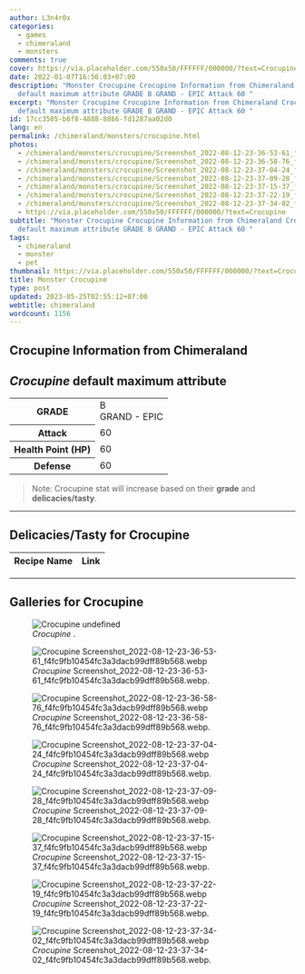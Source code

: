 ```yaml
---
author: L3n4r0x
categories:
  - games
  - chimeraland
  - monsters
comments: true
cover: https://via.placeholder.com/550x50/FFFFFF/000000/?text=Crocupine
date: 2022-01-07T16:56:03+07:00
description: "Monster Crocupine Crocupine Information from Chimeraland Crocupine
  default maximum attribute GRADE B GRAND - EPIC Attack 60 "
excerpt: "Monster Crocupine Crocupine Information from Chimeraland Crocupine
  default maximum attribute GRADE B GRAND - EPIC Attack 60 "
id: 17cc3505-b6f8-4888-8866-fd1287aa02d0
lang: en
permalink: /chimeraland/monsters/crocupine.html
photos:
  - /chimeraland/monsters/crocupine/Screenshot_2022-08-12-23-36-53-61_f4fc9fb10454fc3a3dacb99dff89b568.webp
  - /chimeraland/monsters/crocupine/Screenshot_2022-08-12-23-36-58-76_f4fc9fb10454fc3a3dacb99dff89b568.webp
  - /chimeraland/monsters/crocupine/Screenshot_2022-08-12-23-37-04-24_f4fc9fb10454fc3a3dacb99dff89b568.webp
  - /chimeraland/monsters/crocupine/Screenshot_2022-08-12-23-37-09-28_f4fc9fb10454fc3a3dacb99dff89b568.webp
  - /chimeraland/monsters/crocupine/Screenshot_2022-08-12-23-37-15-37_f4fc9fb10454fc3a3dacb99dff89b568.webp
  - /chimeraland/monsters/crocupine/Screenshot_2022-08-12-23-37-22-19_f4fc9fb10454fc3a3dacb99dff89b568.webp
  - /chimeraland/monsters/crocupine/Screenshot_2022-08-12-23-37-34-02_f4fc9fb10454fc3a3dacb99dff89b568.webp
  - https://via.placeholder.com/550x50/FFFFFF/000000/?text=Crocupine
subtitle: "Monster Crocupine Crocupine Information from Chimeraland Crocupine
  default maximum attribute GRADE B GRAND - EPIC Attack 60 "
tags:
  - chimeraland
  - monster
  - pet
thumbnail: https://via.placeholder.com/550x50/FFFFFF/000000/?text=Crocupine
title: Monster Crocupine
type: post
updated: 2023-05-25T02:55:12+07:00
webtitle: chimeraland
wordcount: 1156
---
```


<link
  rel="stylesheet"
  href="https://rawcdn.githack.com/dimaslanjaka/Web-Manajemen/870a349/css/bootstrap-5-3-0-alpha3-wrapper.css"
/>
<section id="bootstrap-wrapper">
  <div data-bs-theme="dark">
    <h2>Crocupine Information from Chimeraland</h2>
    <h2 id="attribute"><i>Crocupine</i> default maximum attribute</h2>
    <div class="row">
      <div class="col mb-2">
        <div class="card">
          <div class="card-body">
            <table>
              <tr>
                <th>GRADE</th>
                <td>B <br /><span class="text-purple">GRAND - EPIC</span></td>
              </tr>
              <tr>
                <th>Attack</th>
                <td>60</td>
              </tr>
              <tr>
                <th>Health Point (HP)</th>
                <td>60</td>
              </tr>
              <tr>
                <th>Defense</th>
                <td>60</td>
              </tr>
            </table>
          </div>
        </div>
      </div>
    </div>
    <blockquote class="bd-callout bd-callout-warning">
      Note: Crocupine stat will increase based on their <b>grade</b> and
      <b>delicacies/tasty</b>.
    </blockquote>
    <hr />
    <h2 id="delicacies">Delicacies/Tasty for Crocupine</h2>
    <div class="card">
      <div class="card-body">
        <div class="table-responsive">
          <table class="table table-striped">
            <thead>
              <tr>
                <th>Recipe Name</th>
                <th>Link</th>
              </tr>
            </thead>
            <tbody></tbody>
          </table>
        </div>
      </div>
    </div>
    <hr />
    <div id="gallery">
      <h2>Galleries for Crocupine</h2>
      <div class="row">
        <div class="col-lg-6 col-12">
          <figure>
            <img
              src="https://www.webmanajemen.com/undefined"
              alt="Crocupine undefined"
            />
            <figcaption style="word-wrap: break-word">
              <i>Crocupine</i> .
            </figcaption>
          </figure>
        </div>
        <div class="col-lg-6 col-12">
          <figure>
            <img
              src="https://www.webmanajemen.com/chimeraland/monsters/crocupine/Screenshot_2022-08-12-23-36-53-61_f4fc9fb10454fc3a3dacb99dff89b568.webp"
              alt="Crocupine Screenshot_2022-08-12-23-36-53-61_f4fc9fb10454fc3a3dacb99dff89b568.webp"
            />
            <figcaption style="word-wrap: break-word">
              <i>Crocupine</i>
              Screenshot_2022-08-12-23-36-53-61_f4fc9fb10454fc3a3dacb99dff89b568.webp.
            </figcaption>
          </figure>
        </div>
        <div class="col-lg-6 col-12">
          <figure>
            <img
              src="https://www.webmanajemen.com/chimeraland/monsters/crocupine/Screenshot_2022-08-12-23-36-58-76_f4fc9fb10454fc3a3dacb99dff89b568.webp"
              alt="Crocupine Screenshot_2022-08-12-23-36-58-76_f4fc9fb10454fc3a3dacb99dff89b568.webp"
            />
            <figcaption style="word-wrap: break-word">
              <i>Crocupine</i>
              Screenshot_2022-08-12-23-36-58-76_f4fc9fb10454fc3a3dacb99dff89b568.webp.
            </figcaption>
          </figure>
        </div>
        <div class="col-lg-6 col-12">
          <figure>
            <img
              src="https://www.webmanajemen.com/chimeraland/monsters/crocupine/Screenshot_2022-08-12-23-37-04-24_f4fc9fb10454fc3a3dacb99dff89b568.webp"
              alt="Crocupine Screenshot_2022-08-12-23-37-04-24_f4fc9fb10454fc3a3dacb99dff89b568.webp"
            />
            <figcaption style="word-wrap: break-word">
              <i>Crocupine</i>
              Screenshot_2022-08-12-23-37-04-24_f4fc9fb10454fc3a3dacb99dff89b568.webp.
            </figcaption>
          </figure>
        </div>
        <div class="col-lg-6 col-12">
          <figure>
            <img
              src="https://www.webmanajemen.com/chimeraland/monsters/crocupine/Screenshot_2022-08-12-23-37-09-28_f4fc9fb10454fc3a3dacb99dff89b568.webp"
              alt="Crocupine Screenshot_2022-08-12-23-37-09-28_f4fc9fb10454fc3a3dacb99dff89b568.webp"
            />
            <figcaption style="word-wrap: break-word">
              <i>Crocupine</i>
              Screenshot_2022-08-12-23-37-09-28_f4fc9fb10454fc3a3dacb99dff89b568.webp.
            </figcaption>
          </figure>
        </div>
        <div class="col-lg-6 col-12">
          <figure>
            <img
              src="https://www.webmanajemen.com/chimeraland/monsters/crocupine/Screenshot_2022-08-12-23-37-15-37_f4fc9fb10454fc3a3dacb99dff89b568.webp"
              alt="Crocupine Screenshot_2022-08-12-23-37-15-37_f4fc9fb10454fc3a3dacb99dff89b568.webp"
            />
            <figcaption style="word-wrap: break-word">
              <i>Crocupine</i>
              Screenshot_2022-08-12-23-37-15-37_f4fc9fb10454fc3a3dacb99dff89b568.webp.
            </figcaption>
          </figure>
        </div>
        <div class="col-lg-6 col-12">
          <figure>
            <img
              src="https://www.webmanajemen.com/chimeraland/monsters/crocupine/Screenshot_2022-08-12-23-37-22-19_f4fc9fb10454fc3a3dacb99dff89b568.webp"
              alt="Crocupine Screenshot_2022-08-12-23-37-22-19_f4fc9fb10454fc3a3dacb99dff89b568.webp"
            />
            <figcaption style="word-wrap: break-word">
              <i>Crocupine</i>
              Screenshot_2022-08-12-23-37-22-19_f4fc9fb10454fc3a3dacb99dff89b568.webp.
            </figcaption>
          </figure>
        </div>
        <div class="col-lg-6 col-12">
          <figure>
            <img
              src="https://www.webmanajemen.com/chimeraland/monsters/crocupine/Screenshot_2022-08-12-23-37-34-02_f4fc9fb10454fc3a3dacb99dff89b568.webp"
              alt="Crocupine Screenshot_2022-08-12-23-37-34-02_f4fc9fb10454fc3a3dacb99dff89b568.webp"
            />
            <figcaption style="word-wrap: break-word">
              <i>Crocupine</i>
              Screenshot_2022-08-12-23-37-34-02_f4fc9fb10454fc3a3dacb99dff89b568.webp.
            </figcaption>
          </figure>
        </div>
      </div>
    </div>
  </div>
</section>